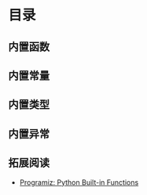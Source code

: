# 目录

## 内置函数

## 内置常量

## 内置类型

## 内置异常

## 拓展阅读

- [Programiz: Python Built-in Functions](https://www.programiz.com/python-programming/methods/built-in)